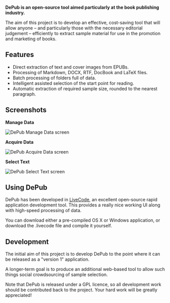 **DePub is an open-source tool aimed particularly at the book publishing industry.**

The aim of this project is to develop an effective, cost-saving tool that will allow anyone – and particularly those with the necessary editorial judgement – efficiently to extract sample material for use in the promotion and marketing of books.

## Features

* Direct extraction of text and cover images from EPUBs.
* Processing of Markdown, DOCX, RTF, DocBook and LaTeX files.
* Batch processing of folders full of data.
* Intelligent assisted selection of the start point for reading.
* Automatic extraction of required sample size, rounded to the nearest paragraph.

## Screenshots

**Manage Data**

![DePub Manage Data screen](http://arkesis.co.uk/development/dipin/depub/images/depub-1-manage-data.png "Manage Data")

**Acquire Data**

![DePub Acquire Data screen](http://arkesis.co.uk/development/dipin/depub/images/depub-2-acquire-data.png "Acquire Data")

**Select Text**

![DePub Select Text screen](http://arkesis.co.uk/development/dipin/depub/images/depub-3-select-text.png "Select Text")

## Using DePub

DePub has been developed in [LiveCode](https://www.livecode.com), an excellent open-source rapid application development tool. This provides a really nice working UI along with high-speed processing of data.

You can download either a pre-compiled OS X or Windows application, or download the .livecode file and compile it yourself.

## Development

The initial aim of this project is to develop DePub to the point where it can be released as a "version 1" application.

A longer-term goal is to produce an additional web-based tool to allow such things social crowdsourcing of sample selection.

Note that DePub is released under a GPL licence, so all development work should be contributed back to the project. Your hard work will be greatly appreciated!
